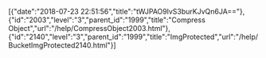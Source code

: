 [{"date":"2018-07-23 22:51:56","title":"tWJPAO9lvS3burKJvQn6JA=="},{"id":"2003","level":"3","parent_id":"1999","title":"Compress Object","url":"/help/CompressObject2003.html"},{"id":"2140","level":"3","parent_id":"1999","title":"ImgProtected","url":"/help/BucketImgProtected2140.html"}]